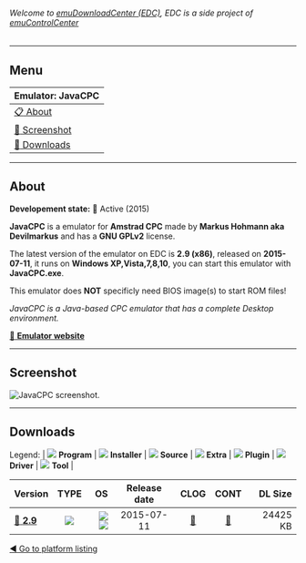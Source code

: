 ###### Welcome to [emuDownloadCenter (EDC)](https://github.com/PhoenixInteractiveNL/emuDownloadCenter/wiki/), EDC is a side project of [emuControlCenter](https://github.com/PhoenixInteractiveNL/emuControlCenter/wiki/)
***
## Menu
| **Emulator: JavaCPC** |
|:---------|
| [:clipboard: About](#about) |
| [:sunrise: Screenshot](#screenshot) |
| [:floppy_disk: Downloads](#downloads) |
***
## About
**Developement state:** :large_blue_circle: Active (2015)

**JavaCPC** is a emulator for **Amstrad CPC** made by **Markus Hohmann aka Devilmarkus** and has a **GNU GPLv2** license.

The latest version of the emulator on EDC is **2.9 (x86)**, released on **2015-07-11**, it runs on **Windows XP,Vista,7,8,10**, you can start this emulator with **JavaCPC.exe**.

This emulator does **NOT** specificly need BIOS image(s) to start ROM files!

_JavaCPC is a Java-based CPC emulator that has a complete Desktop environment._

[:link: **Emulator website**](http://cpc-live.com/news.php)
***
## Screenshot
![](https://raw.githubusercontent.com/PhoenixInteractiveNL/emuDownloadCenter/master/hooks/javacpc/emulator_screen_01.jpg "JavaCPC screenshot.")
***
## Downloads
Legend: | 
![](https://raw.githubusercontent.com/wiki/PhoenixInteractiveNL/emuDownloadCenter/images_misc/icon_program_24.png) **Program** | 
![](https://raw.githubusercontent.com/wiki/PhoenixInteractiveNL/emuDownloadCenter/images_misc/icon_installer_24.png) **Installer** | 
![](https://raw.githubusercontent.com/wiki/PhoenixInteractiveNL/emuDownloadCenter/images_misc/icon_source_code_24.png) **Source** | 
![](https://raw.githubusercontent.com/wiki/PhoenixInteractiveNL/emuDownloadCenter/images_misc/icon_extra_24.png) **Extra** | 
![](https://raw.githubusercontent.com/wiki/PhoenixInteractiveNL/emuDownloadCenter/images_misc/icon_plugin_24.png) **Plugin** | 
![](https://raw.githubusercontent.com/wiki/PhoenixInteractiveNL/emuDownloadCenter/images_misc/icon_driver_24.png) **Driver** | 
![](https://raw.githubusercontent.com/wiki/PhoenixInteractiveNL/emuDownloadCenter/images_misc/icon_tool_24.png) **Tool** | 
 
| Version | TYPE | OS | Release date | CLOG | CONT | DL Size |
|:--------|:----:|---:|:------------:|:----:|:----:|--------:|
| [:floppy_disk: **2.9**](https://github.com/PhoenixInteractiveNL/edc-repo0002/raw/master/javacpc/2.9.7z) | ![](https://raw.githubusercontent.com/wiki/PhoenixInteractiveNL/emuDownloadCenter/images_misc/icon_program_24.png) | ![](https://raw.githubusercontent.com/wiki/PhoenixInteractiveNL/emuDownloadCenter/images_misc/logo_windows_24.png)![](https://raw.githubusercontent.com/wiki/PhoenixInteractiveNL/emuDownloadCenter/images_misc/icon_32-bit_24.png) | 2015-07-11 | [:page_facing_up:](https://github.com/PhoenixInteractiveNL/edc-repo0002/blob/master/javacpc/2.9_changelog.txt) | [:mag_right:](https://github.com/PhoenixInteractiveNL/edc-repo0002/blob/master/javacpc/2.9_contents.txt) | 24425 KB |

[:arrow_backward: Go to platform listing](https://github.com/PhoenixInteractiveNL/emuDownloadCenter/wiki/EDC-Platform-List)
